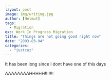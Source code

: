```yaml
---
layout: post
image: img/writing.jpg
author: [Helmut]
tags:
  - Migration
exc: Work In Progress Migration
title: "Things are not going good right now"
date: "2003-03-04"
categories: 
  - "justcuz"
---
```


It has been long since I dont have one of this days

AAAAAAAAHHHHH!!!!!!!
